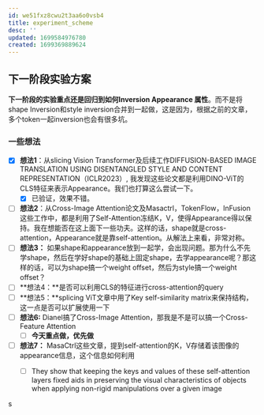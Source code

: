 ```yaml
---
id: we51fxz8cwu2t3aa6o0vsb4
title: experiment_scheme
desc: ''
updated: 1699584976780
created: 1699369889624
---
```


## **下一阶段实验方案**
**下一阶段的实验重点还是回归到如何Inversion Appearance 属性**。而不是将shape Inversion和style inversion合并到一起做，这是因为，根据之前的文章，多个token一起inversion也会有很多坑。

### **一些想法**

- [x] **想法1**：从slicing Vision Transformer及后续工作DIFFUSION-BASED IMAGE TRANSLATION USING DISENTANGLED STYLE AND CONTENT REPRESENTATION（ICLR2023）, 我发现这些论文都是利用DINO-ViT的CLS特征来表示Appearance。我们也打算这么尝试一下。
  - [x] 已验证，效果不错。
- [ ] **想法2**：从Cross-Image Attention论文及Masactrl，TokenFlow，InFusion这些工作中，都是利用了Self-Attention冻结K，V，使得Appearance得以保持。我在想能否在这上面下一些功夫。这样的话，shape就是cross-attention，Appearance就是靠self-attention。从解法上来看，非常对称。
- [ ] **想法3：** 如果shape和appearance放到一起学，会出现问题。那为什么不先学shape，然后在学好shape的基础上固定shape，去学appearance呢？那这样的话，可以为shape搞一个weight offset，然后为style搞一个weight offset？
- [ ] **想法4：**是否可以利用CLS的特征进行cross-attention的query 
- [ ] **想法5：**splicing ViT文章中用了Key self-similarity matrix来保持结构，这一点是否可以扩展使用一下
- [ ] **想法6:** Dianel搞了Cross-Image Attention，那我是不是可以搞一个Cross-Feature Attention
  - [ ] **今天重点做，优先做**
- [ ] **想法7：** MasaCtrl这些文章，提到self-attention的K，V存储着该图像的appearance信息，这个信息如何利用
  - [ ] They show that keeping the keys and values of these self-attention layers fixed aids in preserving the visual characteristics of objects when applying non-rigid manipulations over a given image

 

s